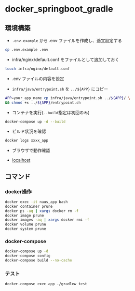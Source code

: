 # docker_springboot_gradle

## 環境構築

- `.env.example` から .env ファイルを作成し、適宜設定する

```bash
cp .env.example .env
```

- infra/nginx/default.conf をファイルとして追加しておく

```bash
touch infra/nginx/default.conf
```

- .env ファイルの内容を設定

- `infra/java/entrypoint.sh` を `../${APP}` にコピー

```bash
APP=your_app_name cp infra/java/entrypoint.sh ../${APP}/ \
&& chmod +x ../${APP}/entrypoint.sh
```

- コンテナを実行(`--build`指定は初回のみ)

```bash
docker-compose up -d --build
```

- ビルド状況を確認

```bash
docker logs xxxx_app
```

- ブラウザで動作確認

- [localhost](http://localhost)

## コマンド

### docker操作

```bash
docker exec -it naus_app bash
docker container prune
docker ps -aq | xargs docker rm -f
docker image prune
docker images -aq | xargs docker rmi -f
docker volume prune
docker system prune
```

### docker-compose

```bash
docker-compose up -d
docker-compose config
docker-compose build --no-cache
```

### テスト

```bash
docker-compose exec app ./gradlew test
```
